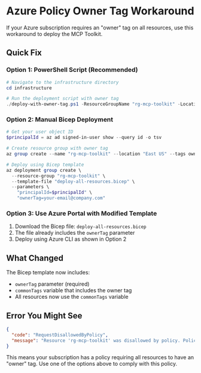 # Azure Policy Owner Tag Workaround

If your Azure subscription requires an "owner" tag on all resources, use this workaround to deploy the MCP Toolkit.

## Quick Fix

### Option 1: PowerShell Script (Recommended)

```powershell
# Navigate to the infrastructure directory
cd infrastructure

# Run the deployment script with owner tag
./deploy-with-owner-tag.ps1 -ResourceGroupName "rg-mcp-toolkit" -Location "East US" -PrincipalId "your-user-object-id" -OwnerTag "your-email@company.com"
```

### Option 2: Manual Bicep Deployment

```powershell
# Get your user object ID
$principalId = az ad signed-in-user show --query id -o tsv

# Create resource group with owner tag
az group create --name "rg-mcp-toolkit" --location "East US" --tags owner="your-email@company.com"

# Deploy using Bicep template
az deployment group create \
  --resource-group "rg-mcp-toolkit" \
  --template-file "deploy-all-resources.bicep" \
  --parameters \
    "principalId=$principalId" \
    "ownerTag=your-email@company.com"
```

### Option 3: Use Azure Portal with Modified Template

1. Download the Bicep file: `deploy-all-resources.bicep`
2. The file already includes the `ownerTag` parameter
3. Deploy using Azure CLI as shown in Option 2

## What Changed

The Bicep template now includes:
- `ownerTag` parameter (required)
- `commonTags` variable that includes the owner tag
- All resources now use the `commonTags` variable

## Error You Might See

```json
{
  "code": "RequestDisallowedByPolicy",
  "message": "Resource 'rg-mcp-toolkit' was disallowed by policy. Policy identifiers: '[{\"policyAssignment\":{\"name\":\"Require owner tag\"..."
}
```

This means your subscription has a policy requiring all resources to have an "owner" tag. Use one of the options above to comply with this policy.